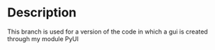 # Description
This branch is used for a version of the code in which a gui is created through my module PyUI

